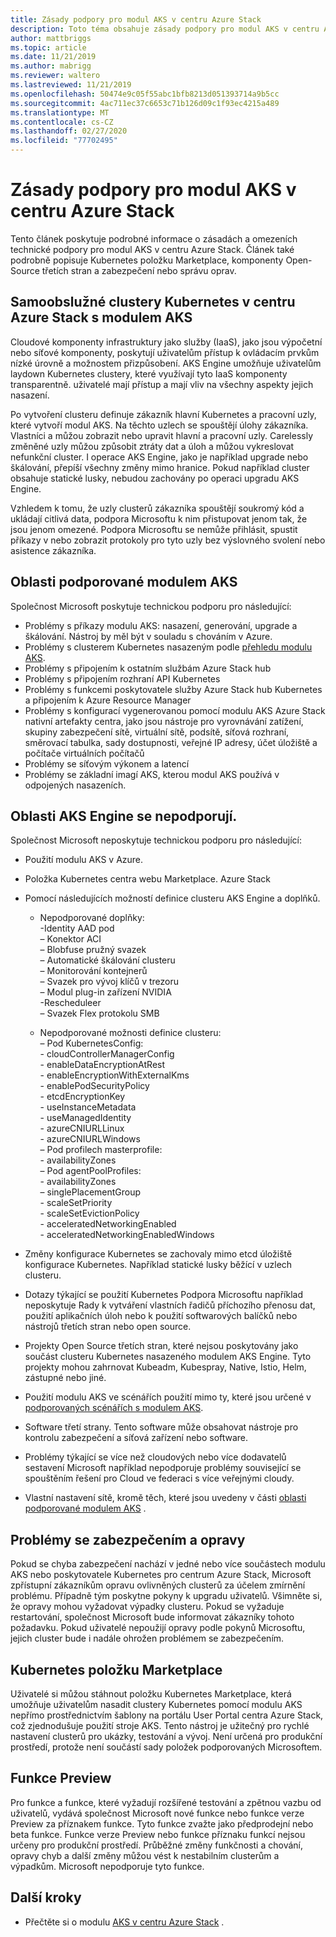 ```yaml
---
title: Zásady podpory pro modul AKS v centru Azure Stack
description: Toto téma obsahuje zásady podpory pro modul AKS v centru Azure Stack.
author: mattbriggs
ms.topic: article
ms.date: 11/21/2019
ms.author: mabrigg
ms.reviewer: waltero
ms.lastreviewed: 11/21/2019
ms.openlocfilehash: 50474e9c05f55abc1bfb8213d051393714a9b5cc
ms.sourcegitcommit: 4ac711ec37c6653c71b126d09c1f93ec4215a489
ms.translationtype: MT
ms.contentlocale: cs-CZ
ms.lasthandoff: 02/27/2020
ms.locfileid: "77702495"
---
```

# <a name="support-policies-for-aks-engine-on-azure-stack-hub"></a>Zásady podpory pro modul AKS v centru Azure Stack

Tento článek poskytuje podrobné informace o zásadách a omezeních technické podpory pro modul AKS v centru Azure Stack. Článek také podrobně popisuje Kubernetes položku Marketplace, komponenty Open-Source třetích stran a zabezpečení nebo správu oprav. 

## <a name="self-managed-kubernetes-clusters-on-azure-stack-hub-with-aks-engine"></a>Samoobslužné clustery Kubernetes v centru Azure Stack s modulem AKS

Cloudové komponenty infrastruktury jako služby (IaaS), jako jsou výpočetní nebo síťové komponenty, poskytují uživatelům přístup k ovládacím prvkům nízké úrovně a možnostem přizpůsobení. AKS Engine umožňuje uživatelům laydown Kubernetes clustery, které využívají tyto IaaS komponenty transparentně. uživatelé mají přístup a mají vliv na všechny aspekty jejich nasazení.

Po vytvoření clusteru definuje zákazník hlavní Kubernetes a pracovní uzly, které vytvoří modul AKS. Na těchto uzlech se spouštějí úlohy zákazníka. Vlastníci a můžou zobrazit nebo upravit hlavní a pracovní uzly. Carelessly změněné uzly můžou způsobit ztráty dat a úloh a můžou vykreslovat nefunkční cluster. I operace AKS Engine, jako je například upgrade nebo škálování, přepíší všechny změny mimo hranice. Pokud například cluster obsahuje statické lusky, nebudou zachovány po operaci upgradu AKS Engine.

Vzhledem k tomu, že uzly clusterů zákazníka spouštějí soukromý kód a ukládají citlivá data, podpora Microsoftu k nim přistupovat jenom tak, že jsou jenom omezené. Podpora Microsoftu se nemůže přihlásit, spustit příkazy v nebo zobrazit protokoly pro tyto uzly bez výslovného svolení nebo asistence zákazníka.

## <a name="aks-engine-supported-areas"></a>Oblasti podporované modulem AKS

Společnost Microsoft poskytuje technickou podporu pro následující:

-  Problémy s příkazy modulu AKS: nasazení, generování, upgrade a škálování. Nástroj by měl být v souladu s chováním v Azure.
-  Problémy s clusterem Kubernetes nasazeným podle [přehledu modulu AKS](azure-stack-kubernetes-aks-engine-overview.md).
-  Problémy s připojením k ostatním službám Azure Stack hub 
-  Problémy s připojením rozhraní API Kubernetes
-  Problémy s funkcemi poskytovatele služby Azure Stack hub Kubernetes a připojením k Azure Resource Manager
-  Problémy s konfigurací vygenerovanou pomocí modulu AKS Azure Stack nativní artefakty centra, jako jsou nástroje pro vyrovnávání zatížení, skupiny zabezpečení sítě, virtuální sítě, podsítě, síťová rozhraní, směrovací tabulka, sady dostupnosti, veřejné IP adresy, účet úložiště a počítače virtuálních počítačů 
-  Problémy se síťovým výkonem a latencí
-  Problémy se základní imagí AKS, kterou modul AKS používá v odpojených nasazeních. 

## <a name="aks-engine-areas-not-supported"></a>Oblasti AKS Engine se nepodporují.

Společnost Microsoft neposkytuje technickou podporu pro následující:

-  Použití modulu AKS v Azure.
-  Položka Kubernetes centra webu Marketplace. Azure Stack
-  Pomocí následujících možností definice clusteru AKS Engine a doplňků.
    -  Nepodporované doplňky:  
            -Identity AAD pod  
            – Konektor ACI  
            – Blobfuse pružný svazek  
            – Automatické škálování clusteru  
            – Monitorování kontejnerů  
            – Svazek pro vývoj klíčů v trezoru  
            – Modul plug-in zařízení NVIDIA  
            -Rescheduleer  
            – Svazek Flex protokolu SMB  
        
    -  Nepodporované možnosti definice clusteru:  
            – Pod KubernetesConfig:  
                    - cloudControllerManagerConfig  
                    - enableDataEncryptionAtRest  
                    - enableEncryptionWithExternalKms  
                    - enablePodSecurityPolicy  
                    - etcdEncryptionKey  
                    - useInstanceMetadata  
                    - useManagedIdentity  
                    - azureCNIURLLinux  
                    - azureCNIURLWindows  
            – Pod profilech masterprofile:  
                    - availabilityZones  
            – Pod agentPoolProfiles:  
                    - availabilityZones  
                    – singlePlacementGroup  
                    - scaleSetPriority  
                    - scaleSetEvictionPolicy  
                    - acceleratedNetworkingEnabled  
                    - acceleratedNetworkingEnabledWindows

-  Změny konfigurace Kubernetes se zachovaly mimo etcd úložiště konfigurace Kubernetes. Například statické lusky běžící v uzlech clusteru.
-  Dotazy týkající se použití Kubernetes Podpora Microsoftu například neposkytuje Rady k vytváření vlastních řadičů příchozího přenosu dat, použití aplikačních úloh nebo k použití softwarových balíčků nebo nástrojů třetích stran nebo open source.
-  Projekty Open Source třetích stran, které nejsou poskytovány jako součást clusteru Kubernetes nasazeného modulem AKS Engine. Tyto projekty mohou zahrnovat Kubeadm, Kubespray, Native, Istio, Helm, zástupné nebo jiné.
-  Použití modulu AKS ve scénářích použití mimo ty, které jsou určené v [podporovaných scénářích s modulem AKS](azure-stack-kubernetes-aks-engine-overview.md#supported-scenarios-with-the-aks-engine).
-  Software třetí strany. Tento software může obsahovat nástroje pro kontrolu zabezpečení a síťová zařízení nebo software.
-  Problémy týkající se více než cloudových nebo více dodavatelů sestavení Microsoft například nepodporuje problémy související se spouštěním řešení pro Cloud ve federaci s více veřejnými cloudy.
-  Vlastní nastavení sítě, kromě těch, které jsou uvedeny v části [oblasti podporované modulem AKS](#aks-engine-supported-areas) .

##  <a name="security-issues-and-patching"></a>Problémy se zabezpečením a opravy

Pokud se chyba zabezpečení nachází v jedné nebo více součástech modulu AKS nebo poskytovatele Kubernetes pro centrum Azure Stack, Microsoft zpřístupní zákazníkům opravu ovlivněných clusterů za účelem zmírnění problému. Případně tým poskytne pokyny k upgradu uživatelů. Všimněte si, že opravy mohou vyžadovat výpadky clusteru. Pokud se vyžaduje restartování, společnost Microsoft bude informovat zákazníky tohoto požadavku. Pokud uživatelé nepoužijí opravy podle pokynů Microsoftu, jejich cluster bude i nadále ohrožen problémem se zabezpečením.

## <a name="kubernetes-marketplace-item"></a>Kubernetes položku Marketplace

Uživatelé si můžou stáhnout položku Kubernetes Marketplace, která umožňuje uživatelům nasadit clustery Kubernetes pomocí modulu AKS nepřímo prostřednictvím šablony na portálu User Portal centra Azure Stack, což zjednodušuje použití stroje AKS. Tento nástroj je užitečný pro rychlé nastavení clusterů pro ukázky, testování a vývoj. Není určená pro produkční prostředí, protože není součástí sady položek podporovaných Microsoftem.

## <a name="preview-features"></a>Funkce Preview

Pro funkce a funkce, které vyžadují rozšířené testování a zpětnou vazbu od uživatelů, vydává společnost Microsoft nové funkce nebo funkce verze Preview za příznakem funkce. Tyto funkce zvažte jako předprodejní nebo beta funkce. Funkce verze Preview nebo funkce příznaku funkcí nejsou určeny pro produkční prostředí. Průběžné změny funkčnosti a chování, opravy chyb a další změny můžou vést k nestabilním clusterům a výpadkům. Microsoft nepodporuje tyto funkce.

## <a name="next-steps"></a>Další kroky

- Přečtěte si o modulu [AKS v centru Azure Stack](azure-stack-kubernetes-aks-engine-overview.md) .